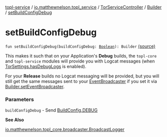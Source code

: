[topl-service](../../../index.md) / [io.matthewnelson.topl_service](../../index.md) / [TorServiceController](../index.md) / [Builder](index.md) / [setBuildConfigDebug](./set-build-config-debug.md)

# setBuildConfigDebug

`fun setBuildConfigDebug(buildConfigDebug: `[`Boolean`](https://kotlinlang.org/api/latest/jvm/stdlib/kotlin/-boolean/index.html)`): Builder` [(source)](https://github.com/05nelsonm/TorOnionProxyLibrary-Android/blob/master/topl-service/src/main/java/io/matthewnelson/topl_service/TorServiceController.kt#L271)

This makes it such that on your Application's **Debug** builds, the `topl-core` and
`topl-service` modules will provide you with Logcat messages (when
[TorSettings.hasDebugLogs](../../../..//topl-core-base/io.matthewnelson.topl_core_base/-tor-settings/has-debug-logs.md) is enabled).

For your **Release** builds no Logcat messaging will be provided, but you
will still get the same messages sent to your [EventBroadcaster](../../../..//topl-core-base/io.matthewnelson.topl_core_base/-event-broadcaster/index.md) if you set it
via [Builder.setEventBroadcaster](set-event-broadcaster.md).

### Parameters

`buildConfigDebug` - Send [BuildConfig.DEBUG](#)

**See Also**

[io.matthewnelson.topl_core.broadcaster.BroadcastLogger](../../../..//topl-core/io.matthewnelson.topl_core.broadcaster/-broadcast-logger/index.md)

